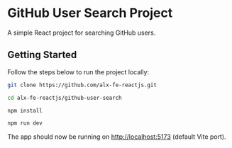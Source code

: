 # GitHub User Search Project

A simple React project for searching GitHub users.

## Getting Started

Follow the steps below to run the project locally:

```bash
git clone https://github.com/alx-fe-reactjs.git

cd alx-fe-reactjs/github-user-search

npm install

npm run dev
````

The app should now be running on [http://localhost:5173](http://localhost:5173) (default Vite port).



